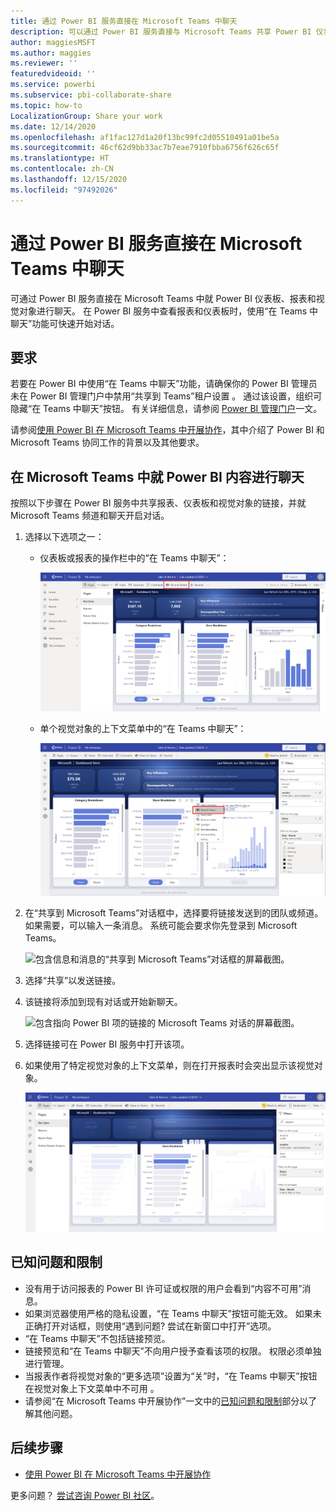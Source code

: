 ```yaml
---
title: 通过 Power BI 服务直接在 Microsoft Teams 中聊天
description: 可以通过 Power BI 服务直接与 Microsoft Teams 共享 Power BI 仪表板和报表。
author: maggiesMSFT
ms.author: maggies
ms.reviewer: ''
featuredvideoid: ''
ms.service: powerbi
ms.subservice: pbi-collaborate-share
ms.topic: how-to
LocalizationGroup: Share your work
ms.date: 12/14/2020
ms.openlocfilehash: af1fac127d1a20f13bc99fc2d05510491a01be5a
ms.sourcegitcommit: 46cf62d9bb33ac7b7eae7910fbba6756f626c65f
ms.translationtype: HT
ms.contentlocale: zh-CN
ms.lasthandoff: 12/15/2020
ms.locfileid: "97492026"
---
```

# <a name="chat-in-microsoft-teams-directly-from-the-power-bi-service"></a>通过 Power BI 服务直接在 Microsoft Teams 中聊天

可通过 Power BI 服务直接在 Microsoft Teams 中就 Power BI 仪表板、报表和视觉对象进行聊天。 在 Power BI 服务中查看报表和仪表板时，使用“在 Teams 中聊天”功能可快速开始对话。

## <a name="requirements"></a>要求

若要在 Power BI 中使用“在 Teams 中聊天”功能，请确保你的 Power BI 管理员未在 Power BI 管理门户中禁用“共享到 Teams”租户设置 。 通过该设置，组织可隐藏“在 Teams 中聊天”按钮。 有关详细信息，请参阅 [Power BI 管理门户](../admin/service-admin-portal.md#share-to-teams)一文。

请参阅[使用 Power BI 在 Microsoft Teams 中开展协作](service-collaborate-microsoft-teams.md)，其中介绍了 Power BI 和 Microsoft Teams 协同工作的背景以及其他要求。

## <a name="chat-about-power-bi-content-in-microsoft-teams"></a>在 Microsoft Teams 中就 Power BI 内容进行聊天

按照以下步骤在 Power BI 服务中共享报表、仪表板和视觉对象的链接，并就 Microsoft Teams 频道和聊天开启对话。

1. 选择以下选项之一：

   * 仪表板或报表的操作栏中的“在 Teams 中聊天”：

       ![操作栏中的“共享到 Teams”按钮的屏幕截图。](media/service-share-report-teams/service-teams-share-to-teams-action-bar-button.png)
    
   * 单个视觉对象的上下文菜单中的“在 Teams 中聊天”：
    
      ![视觉对象上下文菜单中的“共享到 Teams”按钮的屏幕截图。](media/service-share-report-teams/service-teams-share-to-teams-visual-context-menu.png)

1. 在“共享到 Microsoft Teams”对话框中，选择要将链接发送到的团队或频道。 如果需要，可以输入一条消息。 系统可能会要求你先登录到 Microsoft Teams。

    ![包含信息和消息的“共享到 Microsoft Teams”对话框的屏幕截图。](media/service-share-report-teams/service-teams-share-to-teams-dialog.png)

1. 选择“共享”以发送链接。
    
1. 该链接将添加到现有对话或开始新聊天。

    ![包含指向 Power BI 项的链接的 Microsoft Teams 对话的屏幕截图。](media/service-share-report-teams/service-teams-share-to-teams-deep-link.png)

1. 选择链接可在 Power BI 服务中打开该项。

1. 如果使用了特定视觉对象的上下文菜单，则在打开报表时会突出显示该视觉对象。

    ![已打开突出显示了特定视觉对象的 Power BI 报表的屏幕截图。](media/service-share-report-teams/service-teams-share-to-teams-spotlight-visual.png)


## <a name="known-issues-and-limitations"></a>已知问题和限制

- 没有用于访问报表的 Power BI 许可证或权限的用户会看到“内容不可用”消息。
- 如果浏览器使用严格的隐私设置，“在 Teams 中聊天”按钮可能无效。 如果未正确打开对话框，则使用“遇到问题? 尝试在新窗口中打开”选项。
- “在 Teams 中聊天”不包括链接预览。
- 链接预览和“在 Teams 中聊天”不向用户授予查看该项的权限。 权限必须单独进行管理。
- 当报表作者将视觉对象的“更多选项”设置为“关”时，“在 Teams 中聊天”按钮在视觉对象上下文菜单中不可用  。
- 请参阅“在 Microsoft Teams 中开展协作”一文中的[已知问题和限制](service-collaborate-microsoft-teams.md#known-issues-and-limitations)部分以了解其他问题。

## <a name="next-steps"></a>后续步骤

- [使用 Power BI 在 Microsoft Teams 中开展协作](service-collaborate-microsoft-teams.md)

更多问题？ [尝试咨询 Power BI 社区](https://community.powerbi.com/)。
